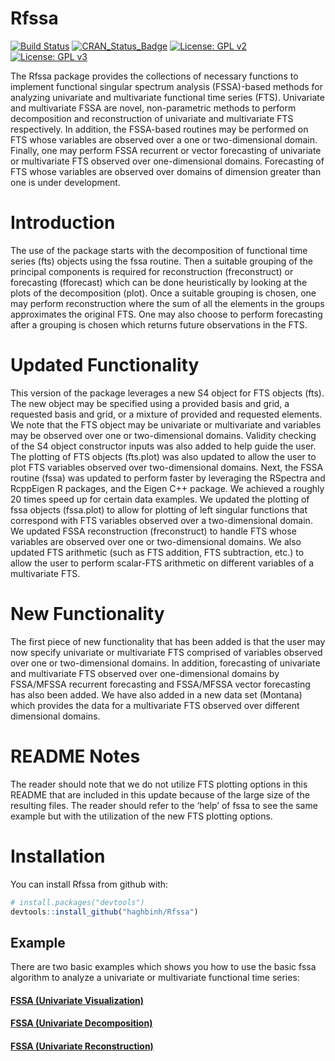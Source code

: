 

<!-- README.md is generated from README.Rmd. Please edit that file -->

# Rfssa
[![Build Status](https://travis-ci.org/haghbinh/Rfssa.svg?branch=master)](https://travis-ci.org/haghbinh/Rfssa)
[![CRAN_Status_Badge](http://www.r-pkg.org/badges/version/Rfssa)](https://cran.r-project.org/package=Rfssa)
[![License: GPL v2](https://img.shields.io/badge/License-GPL%20v2-blue.svg)](https://www.gnu.org/licenses/old-licenses/gpl-2.0.en.html)
[![License: GPL v3](https://img.shields.io/badge/License-GPLv3-blue.svg)](https://www.gnu.org/licenses/gpl-3.0)


The Rfssa package provides the collections of necessary functions to
implement functional singular spectrum analysis (FSSA)-based methods for 
analyzing univariate and multivariate functional time series (FTS). 
Univariate and multivariate FSSA are novel, non-parametric methods to perform decomposition and reconstruction of univariate and multivariate FTS 
respectively. In addition, the FSSA-based routines may be performed on FTS 
whose variables are observed over a one or two-dimensional domain. Finally, 
one may perform FSSA recurrent or vector forecasting of univariate or 
multivariate FTS observed over one-dimensional domains. Forecasting of FTS 
whose variables are observed over domains of dimension greater than one is 
under development.

# Introduction

The use of the package starts with the decomposition of functional time
series (fts) objects using the fssa routine. Then a suitable grouping of the
principal components is required for reconstruction (freconstruct) or 
forecasting (fforecast) which can be done heuristically by looking at the 
plots of the decomposition (plot). Once a suitable grouping is chosen, 
one may perform reconstruction where the sum of all the elements in the 
groups approximates the original FTS. One may also choose to perform 
forecasting after a grouping is chosen which returns future observations in 
the FTS.

# Updated Functionality

This version of the package leverages a new S4 object for FTS objects (fts). 
The new object may be specified using a provided basis and grid, a requested 
basis and grid, or a mixture of provided and requested elements. We note that 
the FTS object may be univariate or multivariate and variables may be observed 
over one or two-dimensional domains. Validity checking of the S4 object 
constructor inputs was also added to help guide the user. The plotting of FTS 
objects (fts.plot) was also updated to allow the user to plot FTS variables 
observed over two-dimensional domains. Next, the FSSA routine (fssa) was 
updated to perform faster by leveraging the RSpectra and RcppEigen R packages, 
and the Eigen C++ package. We achieved a roughly 20 times speed up for 
certain data examples. We updated the plotting of fssa objects (fssa.plot) to 
allow for plotting of left singular functions that correspond with FTS 
variables observed over a two-dimensional domain.
We updated FSSA reconstruction (freconstruct) to handle 
FTS whose variables are observed over one or two-dimensional domains. We also 
updated FTS arithmetic (such as FTS addition, FTS subtraction, etc.) to allow 
the user to perform scalar-FTS arithmetic on different variables of a 
multivariate FTS.

# New Functionality

The first piece of new functionality that has been added is that the user 
may now specify univariate or multivariate FTS comprised of variables observed 
over one or two-dimensional domains. In addition, forecasting of univariate 
and multivariate FTS observed over one-dimensional domains by FSSA/MFSSA 
recurrent forecasting and FSSA/MFSSA vector forecasting has also been added. 
We have also added in a new data set (Montana) which provides the data for a 
multivariate FTS observed over different dimensional domains.

# README Notes

The reader should note that we do not utilize FTS plotting options in
this README that are included in this update because of the large size
of the resulting files. The reader should refer to the ‘help’ of fssa to
see the same example but with the utilization of the new FTS plotting
options.

# Installation

You can install Rfssa from github with:

``` r
# install.packages("devtools")
devtools::install_github("haghbinh/Rfssa")
```

## Example

There are two basic examples which shows you how to use the 
basic fssa algorithm to analyze a univariate or multivariate functional time
series:

#### [FSSA (Univariate Visualization)](https://haghbinh.github.io/FSSA_report/uvisualization.html)
#### [FSSA (Univariate Decomposition)](https://haghbinh.github.io/FSSA_report/udecomposition.html)
#### [FSSA (Univariate Reconstruction)](https://haghbinh.github.io/FSSA_report/ureconstruction.html)
